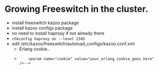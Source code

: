 # Growing Freeswitch in the cluster.

* install freeswitch kazoo package
* install kazoo configs package
* no need to install haproxy if not already there
* ```chkconfig haproxy on --level 2345```
* edit /etc/kazoo/freeswitch/autoload_configs/kazoo.conf.xml
  * Erlang cookie..
  *         <param name="cookie" value="your_erlang_cookie_goes_here" />-->
